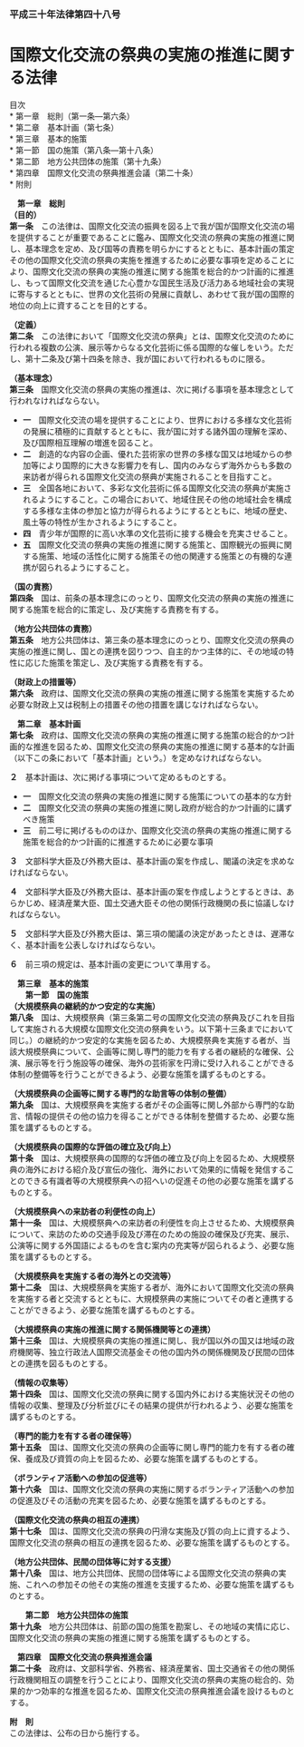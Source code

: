 ### 平成三十年法律第四十八号  
# 国際文化交流の祭典の実施の推進に関する法律  
  
目次  
	* 第一章　総則（第一条―第六条）  
	* 第二章　基本計画（第七条）  
	* 第三章　基本的施策  
		* 第一節　国の施策（第八条―第十八条）  
		* 第二節　地方公共団体の施策（第十九条）  
	* 第四章　国際文化交流の祭典推進会議（第二十条）  
	* 附則  
  
&emsp;**第一章　総則**  
**（目的）**  
**第一条**　この法律は、国際文化交流の振興を図る上で我が国が国際文化交流の場を提供することが重要であることに鑑み、国際文化交流の祭典の実施の推進に関し、基本理念を定め、及び国等の責務を明らかにするとともに、基本計画の策定その他の国際文化交流の祭典の実施を推進するために必要な事項を定めることにより、国際文化交流の祭典の実施の推進に関する施策を総合的かつ計画的に推進し、もって国際文化交流を通じた心豊かな国民生活及び活力ある地域社会の実現に寄与するとともに、世界の文化芸術の発展に貢献し、あわせて我が国の国際的地位の向上に資することを目的とする。  
  
**（定義）**  
**第二条**　この法律において「国際文化交流の祭典」とは、国際文化交流のために行われる複数の公演、展示等からなる文化芸術に係る国際的な催しをいう。ただし、第十二条及び第十四条を除き、我が国において行われるものに限る。  
  
**（基本理念）**  
**第三条**　国際文化交流の祭典の実施の推進は、次に掲げる事項を基本理念として行われなければならない。  
* **一**　国際文化交流の場を提供することにより、世界における多様な文化芸術の発展に積極的に貢献するとともに、我が国に対する諸外国の理解を深め、及び国際相互理解の増進を図ること。  
* **二**　創造的な内容の企画、優れた芸術家の世界の多様な国又は地域からの参加等により国際的に大きな影響力を有し、国内のみならず海外からも多数の来訪者が得られる国際文化交流の祭典が実施されることを目指すこと。  
* **三**　全国各地において、多彩な文化芸術に係る国際文化交流の祭典が実施されるようにすること。この場合において、地域住民その他の地域社会を構成する多様な主体の参加と協力が得られるようにするとともに、地域の歴史、風土等の特性が生かされるようにすること。  
* **四**　青少年が国際的に高い水準の文化芸術に接する機会を充実させること。  
* **五**　国際文化交流の祭典の実施の推進に関する施策と、国際観光の振興に関する施策、地域の活性化に関する施策その他の関連する施策との有機的な連携が図られるようにすること。  
  
**（国の責務）**  
**第四条**　国は、前条の基本理念にのっとり、国際文化交流の祭典の実施の推進に関する施策を総合的に策定し、及び実施する責務を有する。  
  
**（地方公共団体の責務）**  
**第五条**　地方公共団体は、第三条の基本理念にのっとり、国際文化交流の祭典の実施の推進に関し、国との連携を図りつつ、自主的かつ主体的に、その地域の特性に応じた施策を策定し、及び実施する責務を有する。  
  
**（財政上の措置等）**  
**第六条**　政府は、国際文化交流の祭典の実施の推進に関する施策を実施するため必要な財政上又は税制上の措置その他の措置を講じなければならない。  
  
&emsp;**第二章　基本計画**  
**第七条**　政府は、国際文化交流の祭典の実施の推進に関する施策の総合的かつ計画的な推進を図るため、国際文化交流の祭典の実施の推進に関する基本的な計画（以下この条において「基本計画」という。）を定めなければならない。  
  
**２**　基本計画は、次に掲げる事項について定めるものとする。  
* **一**　国際文化交流の祭典の実施の推進に関する施策についての基本的な方針  
* **二**　国際文化交流の祭典の実施の推進に関し政府が総合的かつ計画的に講ずべき施策  
* **三**　前二号に掲げるもののほか、国際文化交流の祭典の実施の推進に関する施策を総合的かつ計画的に推進するために必要な事項  
  
**３**　文部科学大臣及び外務大臣は、基本計画の案を作成し、閣議の決定を求めなければならない。  
  
**４**　文部科学大臣及び外務大臣は、基本計画の案を作成しようとするときは、あらかじめ、経済産業大臣、国土交通大臣その他の関係行政機関の長に協議しなければならない。  
  
**５**　文部科学大臣及び外務大臣は、第三項の閣議の決定があったときは、遅滞なく、基本計画を公表しなければならない。  
  
**６**　前三項の規定は、基本計画の変更について準用する。  
  
&emsp;**第三章　基本的施策**  
&emsp;&emsp;**第一節　国の施策**  
**（大規模祭典の継続的かつ安定的な実施）**  
**第八条**　国は、大規模祭典（第三条第二号の国際文化交流の祭典及びこれを目指して実施される大規模な国際文化交流の祭典をいう。以下第十三条までにおいて同じ。）の継続的かつ安定的な実施を図るため、大規模祭典を実施する者が、当該大規模祭典について、企画等に関し専門的能力を有する者の継続的な確保、公演、展示等を行う施設等の確保、海外の芸術家を円滑に受け入れることができる体制の整備等を行うことができるよう、必要な施策を講ずるものとする。  
  
**（大規模祭典の企画等に関する専門的な助言等の体制の整備）**  
**第九条**　国は、大規模祭典を実施する者がその企画等に関し外部から専門的な助言、情報の提供その他の協力を得ることができる体制を整備するため、必要な施策を講ずるものとする。  
  
**（大規模祭典の国際的な評価の確立及び向上）**  
**第十条**　国は、大規模祭典の国際的な評価の確立及び向上を図るため、大規模祭典の海外における紹介及び宣伝の強化、海外において効果的に情報を発信することのできる有識者等の大規模祭典への招へいの促進その他の必要な施策を講ずるものとする。  
  
**（大規模祭典への来訪者の利便性の向上）**  
**第十一条**　国は、大規模祭典への来訪者の利便性を向上させるため、大規模祭典について、来訪のための交通手段及び滞在のための施設の確保及び充実、展示、公演等に関する外国語によるものを含む案内の充実等が図られるよう、必要な施策を講ずるものとする。  
  
**（大規模祭典を実施する者の海外との交流等）**  
**第十二条**　国は、大規模祭典を実施する者が、海外において国際文化交流の祭典を実施する者と交流するとともに、大規模祭典の実施についてその者と連携することができるよう、必要な施策を講ずるものとする。  
  
**（大規模祭典の実施の推進に関する関係機関等との連携）**  
**第十三条**　国は、大規模祭典の実施の推進に関し、我が国以外の国又は地域の政府機関等、独立行政法人国際交流基金その他の国内外の関係機関及び民間の団体との連携を図るものとする。  
  
**（情報の収集等）**  
**第十四条**　国は、国際文化交流の祭典に関する国内外における実施状況その他の情報の収集、整理及び分析並びにその結果の提供が行われるよう、必要な施策を講ずるものとする。  
  
**（専門的能力を有する者の確保等）**  
**第十五条**　国は、国際文化交流の祭典の企画等に関し専門的能力を有する者の確保、養成及び資質の向上を図るため、必要な施策を講ずるものとする。  
  
**（ボランティア活動への参加の促進等）**  
**第十六条**　国は、国際文化交流の祭典の実施に関するボランティア活動への参加の促進及びその活動の充実を図るため、必要な施策を講ずるものとする。  
  
**（国際文化交流の祭典の相互の連携）**  
**第十七条**　国は、国際文化交流の祭典の円滑な実施及び質の向上に資するよう、国際文化交流の祭典の相互の連携を図るため、必要な施策を講ずるものとする。  
  
**（地方公共団体、民間の団体等に対する支援）**  
**第十八条**　国は、地方公共団体、民間の団体等による国際文化交流の祭典の実施、これへの参加その他その実施の推進を支援するため、必要な施策を講ずるものとする。  
  
&emsp;&emsp;**第二節　地方公共団体の施策**  
**第十九条**　地方公共団体は、前節の国の施策を勘案し、その地域の実情に応じ、国際文化交流の祭典の実施の推進に関する施策を講ずるものとする。  
  
&emsp;**第四章　国際文化交流の祭典推進会議**  
**第二十条**　政府は、文部科学省、外務省、経済産業省、国土交通省その他の関係行政機関相互の調整を行うことにより、国際文化交流の祭典の実施の総合的、効果的かつ効率的な推進を図るため、国際文化交流の祭典推進会議を設けるものとする。  
  
**附　則**  
この法律は、公布の日から施行する。  
  
